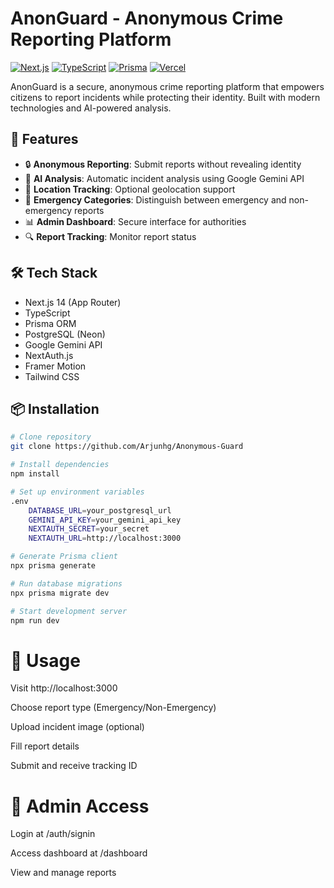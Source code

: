 # AnonGuard - Anonymous Crime Reporting Platform

[![Next.js](https://img.shields.io/badge/next.js-000000?style=for-the-badge&logo=nextdotjs&logoColor=white)](https://nextjs.org/)
[![TypeScript](https://img.shields.io/badge/TypeScript-007ACC?style=for-the-badge&logo=typescript&logoColor=white)](https://www.typescriptlang.org/)
[![Prisma](https://img.shields.io/badge/Prisma-3982CE?style=for-the-badge&logo=Prisma&logoColor=white)](https://www.prisma.io/)
[![Vercel](https://img.shields.io/badge/Vercel-000000?style=for-the-badge&logo=vercel&logoColor=white)](https://vercel.com/)

AnonGuard is a secure, anonymous crime reporting platform that empowers citizens to report incidents while protecting their identity. Built with modern technologies and AI-powered analysis.

## 🚀 Features

- 🔒 **Anonymous Reporting**: Submit reports without revealing identity
- 🤖 **AI Analysis**: Automatic incident analysis using Google Gemini API
- 📍 **Location Tracking**: Optional geolocation support
- 🚨 **Emergency Categories**: Distinguish between emergency and non-emergency reports
- 📊 **Admin Dashboard**: Secure interface for authorities
- 🔍 **Report Tracking**: Monitor report status

## 🛠️ Tech Stack

- Next.js 14 (App Router)
- TypeScript
- Prisma ORM
- PostgreSQL (Neon)
- Google Gemini API
- NextAuth.js
- Framer Motion
- Tailwind CSS

## 📦 Installation

```bash
# Clone repository
git clone https://github.com/Arjunhg/Anonymous-Guard

# Install dependencies
npm install

# Set up environment variables
.env
    DATABASE_URL=your_postgresql_url
    GEMINI_API_KEY=your_gemini_api_key
    NEXTAUTH_SECRET=your_secret
    NEXTAUTH_URL=http://localhost:3000

# Generate Prisma client
npx prisma generate

# Run database migrations
npx prisma migrate dev

# Start development server
npm run dev
```

# 📱 Usage
Visit http://localhost:3000

Choose report type (Emergency/Non-Emergency)

Upload incident image (optional)

Fill report details

Submit and receive tracking ID

# 👮 Admin Access
Login at /auth/signin

Access dashboard at /dashboard

View and manage reports